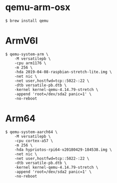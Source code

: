 # qemu-arm-osx

    $ brew install qemu

# ArmV6l

    $ qemu-system-arm \
        -M versatilepb \
        -cpu arm1176 \
        -m 256 \
        -hda 2019-04-08-raspbian-stretch-lite.img \
        -net nic \
        -net user,hostfwd=tcp::5022-:22 \
        -dtb versatile-pb.dtb \
        -kernel kernel-qemu-4.14.79-stretch \
        -append 'root=/dev/sda2 panic=1' \
        -no-reboot

# Arm64

    $ qemu-system-aarch64 \
        -M versatilepb \
        -cpu cortex-a57 \
        -m 256 \
        -hda hypriotos-rpi64-v20180429-184538.img \
        -net nic \
        -net user,hostfwd=tcp::5022-:22 \
        -dtb versatile-pb.dtb \
        -kernel kernel-qemu-4.14.79-stretch \
        -append 'root=/dev/sda2 panic=1' \
        -no-reboot
